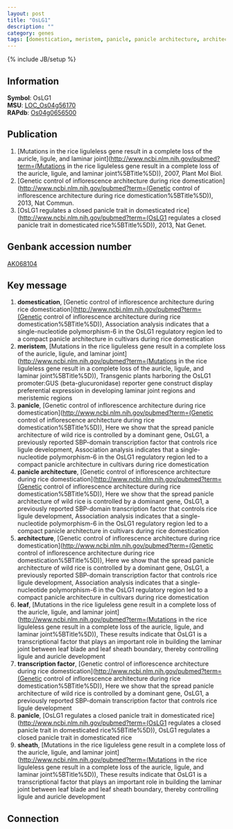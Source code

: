 ```yaml
---
layout: post
title: "OsLG1"
description: ""
category: genes
tags: [domestication, meristem, panicle, panicle architecture, architecture, leaf, transcription factor, panicle, sheath]
---
```

{% include JB/setup %}

## Information
__Symbol__: OsLG1  
__MSU__: [LOC_Os04g56170](http://rice.plantbiology.msu.edu/cgi-bin/ORF_infopage.cgi?orf=LOC_Os04g56170)  
__RAPdb__: [Os04g0656500](http://rapdb.dna.affrc.go.jp/viewer/gbrowse_details/irgsp1?name=Os04g0656500)  

## Publication
1. [Mutations in the rice liguleless gene result in a complete loss of the auricle, ligule, and laminar joint](http://www.ncbi.nlm.nih.gov/pubmed?term=(Mutations in the rice liguleless gene result in a complete loss of the auricle, ligule, and laminar joint%5BTitle%5D)), 2007, Plant Mol Biol.
2. [Genetic control of inflorescence architecture during rice domestication](http://www.ncbi.nlm.nih.gov/pubmed?term=(Genetic control of inflorescence architecture during rice domestication%5BTitle%5D)), 2013, Nat Commun.
3. [OsLG1 regulates a closed panicle trait in domesticated rice](http://www.ncbi.nlm.nih.gov/pubmed?term=(OsLG1 regulates a closed panicle trait in domesticated rice%5BTitle%5D)), 2013, Nat Genet.

## Genbank accession number
[AK068104](http://www.ncbi.nlm.nih.gov/nuccore/AK068104)

## Key message
1. __domestication__, [Genetic control of inflorescence architecture during rice domestication](http://www.ncbi.nlm.nih.gov/pubmed?term=(Genetic control of inflorescence architecture during rice domestication%5BTitle%5D)),  Association analysis indicates that a single-nucleotide polymorphism-6 in the OsLG1 regulatory region led to a compact panicle architecture in cultivars during rice domestication
2. __meristem__, [Mutations in the rice liguleless gene result in a complete loss of the auricle, ligule, and laminar joint](http://www.ncbi.nlm.nih.gov/pubmed?term=(Mutations in the rice liguleless gene result in a complete loss of the auricle, ligule, and laminar joint%5BTitle%5D)),  Transgenic plants harboring the OsLG1 promoter:GUS (beta-glucuronidase) reporter gene construct display preferential expression in developing laminar joint regions and meristemic regions
3. __panicle__, [Genetic control of inflorescence architecture during rice domestication](http://www.ncbi.nlm.nih.gov/pubmed?term=(Genetic control of inflorescence architecture during rice domestication%5BTitle%5D)),  Here we show that the spread panicle architecture of wild rice is controlled by a dominant gene, OsLG1, a previously reported SBP-domain transcription factor that controls rice ligule development, Association analysis indicates that a single-nucleotide polymorphism-6 in the OsLG1 regulatory region led to a compact panicle architecture in cultivars during rice domestication
4. __panicle architecture__, [Genetic control of inflorescence architecture during rice domestication](http://www.ncbi.nlm.nih.gov/pubmed?term=(Genetic control of inflorescence architecture during rice domestication%5BTitle%5D)),  Here we show that the spread panicle architecture of wild rice is controlled by a dominant gene, OsLG1, a previously reported SBP-domain transcription factor that controls rice ligule development, Association analysis indicates that a single-nucleotide polymorphism-6 in the OsLG1 regulatory region led to a compact panicle architecture in cultivars during rice domestication
5. __architecture__, [Genetic control of inflorescence architecture during rice domestication](http://www.ncbi.nlm.nih.gov/pubmed?term=(Genetic control of inflorescence architecture during rice domestication%5BTitle%5D)),  Here we show that the spread panicle architecture of wild rice is controlled by a dominant gene, OsLG1, a previously reported SBP-domain transcription factor that controls rice ligule development, Association analysis indicates that a single-nucleotide polymorphism-6 in the OsLG1 regulatory region led to a compact panicle architecture in cultivars during rice domestication
6. __leaf__, [Mutations in the rice liguleless gene result in a complete loss of the auricle, ligule, and laminar joint](http://www.ncbi.nlm.nih.gov/pubmed?term=(Mutations in the rice liguleless gene result in a complete loss of the auricle, ligule, and laminar joint%5BTitle%5D)),  These results indicate that OsLG1 is a transcriptional factor that plays an important role in building the laminar joint between leaf blade and leaf sheath boundary, thereby controlling ligule and auricle development
7. __transcription factor__, [Genetic control of inflorescence architecture during rice domestication](http://www.ncbi.nlm.nih.gov/pubmed?term=(Genetic control of inflorescence architecture during rice domestication%5BTitle%5D)),  Here we show that the spread panicle architecture of wild rice is controlled by a dominant gene, OsLG1, a previously reported SBP-domain transcription factor that controls rice ligule development
8. __panicle__, [OsLG1 regulates a closed panicle trait in domesticated rice](http://www.ncbi.nlm.nih.gov/pubmed?term=(OsLG1 regulates a closed panicle trait in domesticated rice%5BTitle%5D)), OsLG1 regulates a closed panicle trait in domesticated rice
9. __sheath__, [Mutations in the rice liguleless gene result in a complete loss of the auricle, ligule, and laminar joint](http://www.ncbi.nlm.nih.gov/pubmed?term=(Mutations in the rice liguleless gene result in a complete loss of the auricle, ligule, and laminar joint%5BTitle%5D)),  These results indicate that OsLG1 is a transcriptional factor that plays an important role in building the laminar joint between leaf blade and leaf sheath boundary, thereby controlling ligule and auricle development

## Connection


